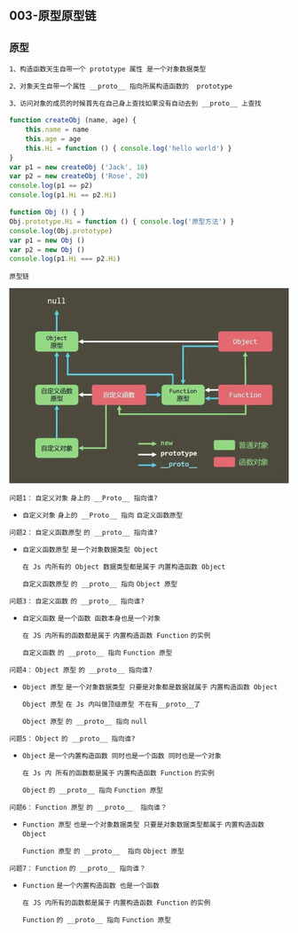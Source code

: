 ## 003-原型原型链

`原型`
--
`1、构造函数天生自带一个 prototype 属性 是一个对象数据类型`

`2、对象天生自带一个属性 __proto__ 指向所属构造函数的  prototype`

`3、访问对象的成员的时候首先在自己身上查找如果没有自动去到 __proto__ 上查找`

```js
function createObj (name, age) {
    this.name = name
    this.age = age
    this.Hi = function () { console.log('hello world') }
}
var p1 = new createObj ('Jack', 18)
var p2 = new createObj ('Rose', 20)
console.log(p1 == p2)
console.log(p1.Hi == p2.Hi)
```

```js
function Obj () { }
Obj.prototype.Hi = function () { console.log('原型方法') }
console.log(Obj.prototype)
var p1 = new Obj ()
var p2 = new Obj ()
console.log(p1.Hi === p2.Hi)
```

`原型链`

![原型链](./img/003-img/原型链.png)

`问题1：` `自定义对象` `身上的 __Proto__ 指向谁?`

- `自定义对象` `身上的 __Proto__ 指向` `自定义函数原型`

`问题2：` `自定义函数原型` `的 __proto__ 指向谁?`

- `自定义函数原型` `是一个对象数据类型 Object`

  `在 Js 内所有的 Object 数据类型都是属于` `内置构造函数 Object`

  `自定义函数原型` `的 __proto__ 指向` `Object 原型`

`问题3：` `自定义函数` `的 __proto__ 指向谁?`

- `自定义函数` `是一个函数 函数本身也是一个对象`

  `在 JS 内所有的函数都是属于` `内置构造函数 Function` `的实例`

  `自定义函数` `的 __proto__ 指向` `Function 原型`

`问题4：` `Object 原型` `的 __proto__ 指向谁?`

- `Object 原型` `是一个对象数据类型 只要是对象都是数据就属于` `内置构造函数 Object `

  `Object 原型` `在 Js 内叫做顶级原型 不在有__proto__了`

  `Object 原型` `的 __proto__ 指向` `null`

`问题5：` `Object` `的 __proto__ 指向谁?`

- `Object` `是一个内置构造函数 同时也是一个函数 同时也是一个对象`

  `在 Js 内 所有的函数都是属于` `内置构造函数 Function` `的实例`

  `Object` `的 __proto__ 指向` `Function 原型`

`问题6：` `Function 原型` `的 __proto__  指向谁？`

- `Function 原型` `也是一个对象数据类型 只要是对象数据类型都属于` `内置构造函数 Object`

  `Function 原型` `的 __proto__  指向` `Object 原型`

`问题7：` `Function` `的 __proto__ 指向谁？`

- `Function` `是一个内置构造函数 也是一个函数`

  `在 JS 内所有的函数都是属于` `内置构造函数 Function` `的实例`

  `Function` `的 __proto__ 指向` `Function 原型`
